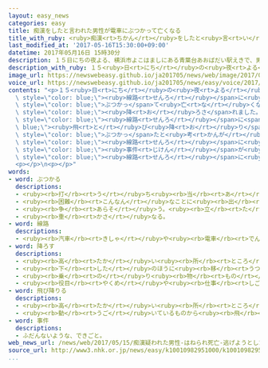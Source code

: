 ```yaml
---
layout: easy_news
categories: easy
title: 痴漢をしたと言われた男性が電車にぶつかって亡くなる
title_with_ruby: <ruby>痴漢<rt>ちかん</rt></ruby>をしたと<ruby>言<rt>い</rt></ruby>われた<ruby>男性<rt>だんせい</rt></ruby>が<ruby>電車<rt>でんしゃ</rt></ruby>にぶつかって<ruby>亡<rt>な</rt></ruby>くなる
last_modified_at: '2017-05-16T15:30:00+09:00'
datetime: 2017年05月16日 15時30分
description: １５日にちの夜よる、横浜市よこはましにある青葉台あおばだい駅えきで、男性だんせいが線路せんろに降おりて、電車でんしゃにぶつかって亡なくなりました。
description_with_ruby: １５<ruby>日<rt>にち</rt></ruby>の<ruby>夜<rt>よる</rt></ruby>、<ruby>横浜市<rt>よこはまし</rt></ruby>にある<ruby>青葉台<rt>あおばだい</rt></ruby><ruby>駅<rt>えき</rt></ruby>で、<ruby>男性<rt>だんせい</rt></ruby>が<ruby>線路<rt>せんろ</rt></ruby>に<ruby>降<rt>お</rt></ruby>りて、<ruby>電車<rt>でんしゃ</rt></ruby>にぶつかって<ruby>亡<rt>な</rt></ruby>くなりました。
image_url: https://newswebeasy.github.io/ja201705/news/web/image/2017/05/16/k10010982951000.jpg
voice_url: https://newswebeasy.github.io/ja201705/news/easy/voice/2017/05/16/k10010982951000.mp3
contents: "<p>１５<ruby>日<rt>にち</rt></ruby>の<ruby>夜<rt>よる</rt></ruby>、<ruby>横浜市<rt>よこはまし</rt></ruby>にある<ruby>青葉台<rt>あおばだい</rt></ruby><ruby>駅<rt>えき</rt></ruby>で、<ruby>男性<rt>だんせい</rt></ruby>が<span\
  \ style=\"color: blue;\"><ruby>線路<rt>せんろ</rt></ruby></span>に<ruby>降<rt>お</rt></ruby>りて、<ruby>電車<rt>でんしゃ</rt></ruby>に<span\
  \ style=\"color: blue;\">ぶつかっ</span>て<ruby>亡<rt>な</rt></ruby>くなりました。</p>\n<p><ruby>警察<rt>けいさつ</rt></ruby>によると、この<ruby>男性<rt>だんせい</rt></ruby>は<ruby>別<rt>べつ</rt></ruby>の<ruby>電車<rt>でんしゃ</rt></ruby>に<ruby>乗<rt>の</rt></ruby>っていたとき、<ruby>女性<rt>じょせい</rt></ruby>の<ruby>体<rt>からだ</rt></ruby>を<ruby>触<rt>さわ</rt></ruby>って<ruby>痴漢<rt>ちかん</rt></ruby>をしたと<ruby>言<rt>い</rt></ruby>われて<ruby>電車<rt>でんしゃ</rt></ruby>から<span\
  \ style=\"color: blue;\"><ruby>降<rt>お</rt></ruby>ろさ</span>れました。そのあと<ruby>男性<rt>だんせい</rt></ruby>は<span\
  \ style=\"color: blue;\"><ruby>線路<rt>せんろ</rt></ruby></span>に<span style=\"color:\
  \ blue;\"><ruby>飛<rt>と</rt></ruby>び<ruby>降<rt>お</rt></ruby>り</span>ました。<ruby>警察<rt>けいさつ</rt></ruby>は、<ruby>男性<rt>だんせい</rt></ruby>が<ruby>逃<rt>に</rt></ruby>げようとして、<ruby>駅<rt>えき</rt></ruby>に<ruby>入<rt>はい</rt></ruby>ってきた<ruby>電車<rt>でんしゃ</rt></ruby>と<span\
  \ style=\"color: blue;\">ぶつかっ</span>たと<ruby>考<rt>かんが</rt></ruby>えています。</p>\n<p><ruby>東京<rt>とうきょう</rt></ruby>では<ruby>最近<rt>さいきん</rt></ruby>、<ruby>痴漢<rt>ちかん</rt></ruby>をしたと<ruby>言<rt>い</rt></ruby>われた<ruby>人<rt>ひと</rt></ruby>が<span\
  \ style=\"color: blue;\"><ruby>線路<rt>せんろ</rt></ruby></span>に<ruby>降<rt>お</rt></ruby>りて<ruby>逃<rt>に</rt></ruby>げる<span\
  \ style=\"color: blue;\"><ruby>事件<rt>じけん</rt></ruby></span>が<ruby>増<rt>ふ</rt></ruby>えています。<ruby>電車<rt>でんしゃ</rt></ruby>の<ruby>会社<rt>かいしゃ</rt></ruby>は「<ruby>危険<rt>きけん</rt></ruby>なので、<ruby>決<rt>けっ</rt></ruby>して<span\
  \ style=\"color: blue;\"><ruby>線路<rt>せんろ</rt></ruby></span>に<ruby>降<rt>お</rt></ruby>りないでください」と<ruby>言<rt>い</rt></ruby>っています。</p>\n\
  <p></p>\n<p></p>"
words:
- word: ぶつかる
  descriptions:
  - <ruby><rb>打</rb><rt>う</rt></ruby>ち<ruby><rb>当</rb><rt>あ</rt></ruby>たる。つき<ruby><rb>当</rb><rt>あ</rt></ruby>たる。
  - <ruby><rb>困難</rb><rt>こんなん</rt></ruby>なことに<ruby><rb>出</rb><rt>で</rt></ruby>あう。
  - <ruby><rb>争</rb><rt>あらそ</rt></ruby>う。<ruby><rb>立</rb><rt>た</rt></ruby>ち<ruby><rb>向</rb><rt>む</rt></ruby>かう。
  - <ruby><rb>重</rb><rt>かさ</rt></ruby>なる。
- word: 線路
  descriptions:
  - <ruby><rb>汽車</rb><rt>きしゃ</rt></ruby>や<ruby><rb>電車</rb><rt>でんしゃ</rt></ruby>が<ruby><rb>通</rb><rt>とお</rt></ruby>る<ruby><rb>道筋</rb><rt>みちすじ</rt></ruby>。レール。
- word: 降ろす
  descriptions:
  - <ruby><rb>高</rb><rt>たか</rt></ruby>い<ruby><rb>所</rb><rt>ところ</rt></ruby>から<ruby><rb>低</rb><rt>ひく</rt></ruby>い<ruby><rb>所</rb><rt>ところ</rt></ruby>へ<ruby><rb>移</rb><rt>うつ</rt></ruby>す。
  - <ruby><rb>下</rb><rt>した</rt></ruby>のほうに<ruby><rb>移</rb><rt>うつ</rt></ruby>す。
  - <ruby><rb>乗</rb><rt>の</rt></ruby>り<ruby><rb>物</rb><rt>もの</rt></ruby>から<ruby><rb>外</rb><rt>そと</rt></ruby>へ<ruby><rb>出</rb><rt>だ</rt></ruby>す。
  - <ruby><rb>役目</rb><rt>やくめ</rt></ruby>や<ruby><rb>仕事</rb><rt>しごと</rt></ruby>をやめさせる。
- word: 飛び降りる
  descriptions:
  - <ruby><rb>高</rb><rt>たか</rt></ruby>い<ruby><rb>所</rb><rt>ところ</rt></ruby>から<ruby><rb>飛</rb><rt>と</rt></ruby>んで<ruby><rb>降</rb><rt>お</rt></ruby>りる。
  - <ruby><rb>動</rb><rt>うご</rt></ruby>いているものから<ruby><rb>飛</rb><rt>と</rt></ruby>んで<ruby><rb>降</rb><rt>お</rt></ruby>りる。
- word: 事件
  descriptions:
  - ふだんないような、できごと。
web_news_url: /news/web/2017/05/15/痴漢疑われた男性-はねられ死亡-逃げようとしたか/
source_url: http://www3.nhk.or.jp/news/easy/k10010982951000/k10010982951000.html
...
```


